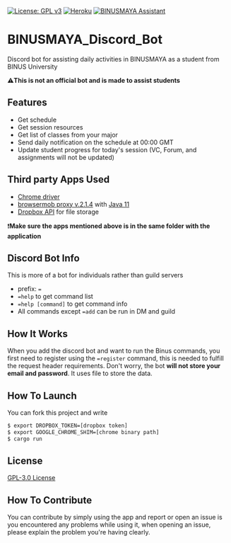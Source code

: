 [![License: GPL v3](https://img.shields.io/badge/License-GPL%20v3-blue.svg)](http://www.gnu.org/licenses/gpl-3.0)
[![Heroku](https://heroku-badge.herokuapp.com/?app=heroku-badge&style=flat)](https://heroku-badge.herokuapp.com/projects.html)
[![BINUSMAYA Assistant](https://img.shields.io/badge/BINUSMAYA%20Assistant-Invite%20me!-blue)](https://discord.com/api/oauth2/authorize?client_id=921712744749756427&permissions=139855391824&scope=bot)
# BINUSMAYA_Discord_Bot
Discord bot for assisting daily activities in BINUSMAYA as a student from BINUS University

:warning:**This is not an official bot and is made to assist students**

## Features
- Get schedule
- Get session resources
- Get list of classes from your major
- Send daily notification on the schedule at 00:00 GMT
- Update student progress for today's session (VC, Forum, and assignments will not be updated)

## Third party Apps Used
- [Chrome driver](https://chromedriver.chromium.org/downloads)
- [browsermob proxy v.2.1.4](http://bmp.lightbody.net) with [Java 11](https://www.oracle.com/java/technologies/downloads/#java11)
- [Dropbox API](https://www.dropbox.com) for file storage

:heavy_exclamation_mark:**Make sure the apps mentioned above is in the same folder with the application**

## Discord Bot Info
This is more of a bot for individuals rather than guild servers
- prefix: `=`  
- `=help` to get command list  
- `=help [command]` to get command info
- All commands except `=add` can be run in DM and guild

## How It Works
When you add the discord bot and want to run the Binus commands, you first need to register using the `=register` command, this is needed to fulfill the request header requirements. Don't worry, the bot **will not store your email and password**. It uses file to store the data.

## How To Launch
You can fork this project and write 
```sh
$ export DROPBOX_TOKEN=[dropbox token]
$ export GOOGLE_CHROME_SHIM=[chrome binary path]
$ cargo run
```

## License
[GPL-3.0 License](LICENSE)

## How To Contribute
You can contribute by simply using the app and report or open an issue is you encountered any problems while using it, when opening an issue, please explain the problem you're having clearly.
